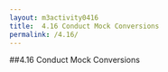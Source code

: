 ```yaml
---
layout: m3activity0416
title: 	4.16 Conduct Mock Conversions	
permalink: /4.16/
---
```

##4.16 Conduct Mock Conversions
